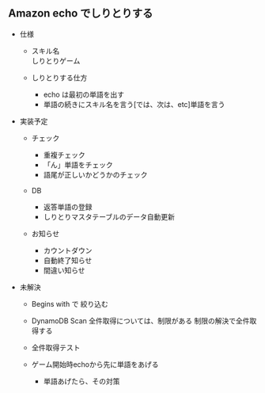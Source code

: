 ## Amazon echo でしりとりする

- 仕様
	- スキル名  
     しりとりゲーム
     
   - しりとりする仕方  
   		- echo は最初の単語を出す
  		- 単語の続きにスキル名を言う[では、次は、etc]単語を言う
   
   		
    
- 実装予定
	- チェック	 
		- 重複チェック
		- 「ん」単語をチェック
		- 語尾が正しいかどうかのチェック 
	
	- DB
		- 返答単語の登録
		- しりとりマスタテーブルのデータ自動更新

	- お知らせ    
		- カウントダウン  
		- 自動終了知らせ
		- 間違い知らせ

- 未解決
	- Begins with で 絞り込む
	- DynamoDB Scan
	  全件取得については、制限がある
	  制限の解決で全件取得する

	- 全件取得テスト

	- ゲーム開始時echoから先に単語をあげる
		- 単語あげたら、その対策  